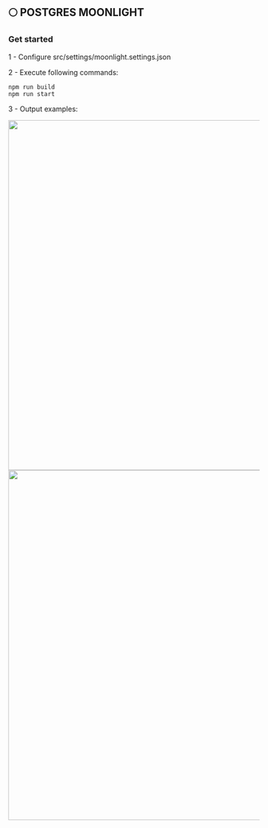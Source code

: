
## 🌕 POSTGRES MOONLIGHT

### Get started

1 - Configure src/settings/moonlight.settings.json

2 - Execute following commands:
```shell
npm run build
npm run start
```

3 - Output examples:

<img width="700" src="https://i.imgur.com/KcVSUDG.png">
<img width="700" src="https://i.imgur.com/es87ZVq.png">
